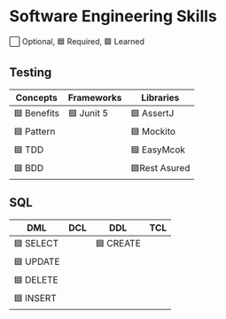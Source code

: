# Software Engineering Skills

⬜ Optional, 🟦 Required, 🟩 Learned



## Testing

| Concepts             | Frameworks            | Libraries             |      
|----------------------|-----------------------|-----------------------|
| 🟦 Benefits          | 🟦 Junit 5             | 🟦 AssertJ            |
| 🟦 Pattern           |                        | 🟦 Mockito            |
| 🟦 TDD               |                        | 🟦 EasyMcok           |
| 🟦 BDD               |                        | 🟦Rest Asured         |

## SQL

| DML                  | DCL                   | DDL                   | TCL                 |
|----------------------|-----------------------|-----------------------|---------------------|
| 🟦 SELECT            |                       | 🟦 CREATE              |                     |
| 🟦 UPDATE            |                       |                        |                     |
| 🟦 DELETE            |                       |                        |                     |
| 🟦 INSERT            |                       |                        |                     |
